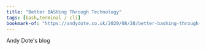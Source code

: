 ```yaml
---
title: "Better BASHing Through Technology"
tags: [bash,terminal / cli]
bookmark-of: "https://andydote.co.uk/2020/08/28/better-bashing-through-technology/"
---
```

Andy Dote's blog